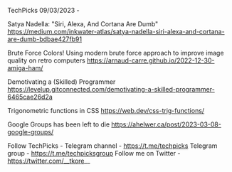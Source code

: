 TechPicks 09/03/2023 -

Satya Nadella: "Siri, Alexa, And Cortana Are Dumb"
https://medium.com/inkwater-atlas/satya-nadella-siri-alexa-and-cortana-are-dumb-bdbae427fb91

Brute Force Colors! Using modern brute force approach to improve image quality on retro computers
https://arnaud-carre.github.io/2022-12-30-amiga-ham/

Demotivating a (Skilled) Programmer
https://levelup.gitconnected.com/demotivating-a-skilled-programmer-6465cae26d2a

Trigonometric functions in CSS
https://web.dev/css-trig-functions/

Google Groups has been left to die
https://ahelwer.ca/post/2023-03-08-google-groups/

Follow TechPicks -
Telegram channel - https://t.me/techpicks
Telegram group - https://t.me/techpicksgroup
Follow me on Twitter - https://twitter.com/__tkore__